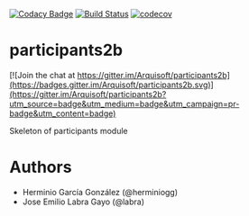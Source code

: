 [![Codacy Badge](https://api.codacy.com/project/badge/Grade/2f5e9b234d9b4cbd8669629c299990ad)](https://www.codacy.com/app/jelabra/participants2b?utm_source=github.com&utm_medium=referral&utm_content=Arquisoft/participants2b&utm_campaign=badger)
[![Build Status](https://travis-ci.org/Arquisoft/participants2b.svg?branch=master)](https://travis-ci.org/Arquisoft/participants2b)
[![codecov](https://codecov.io/gh/Arquisoft/participants2b/branch/master/graph/badge.svg)](https://codecov.io/gh/Arquisoft/participants2b)


# participants2b

[![Join the chat at https://gitter.im/Arquisoft/participants2b](https://badges.gitter.im/Arquisoft/participants2b.svg)](https://gitter.im/Arquisoft/participants2b?utm_source=badge&utm_medium=badge&utm_campaign=pr-badge&utm_content=badge)

Skeleton of participants module

# Authors

- Herminio García González (@herminiogg)
- Jose Emilio Labra Gayo (@labra)


